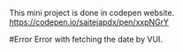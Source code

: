 This mini project is done in codepen website.
https://codepen.io/saitejapdx/pen/xxpNGrY

#Error
Error with fetching the date by VUI.

